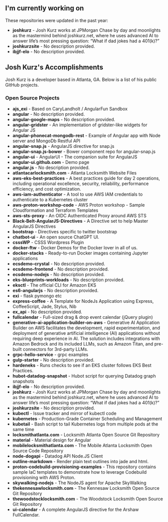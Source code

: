 ## I'm currently working on

These repositories were updated in the past year:

* **joshkurz** - Josh Kurz works at JPMorgan Chase by day and moonlights as the mastermind behind joshkurz.net, where he uses advanced AI to answer life’s most pressing question: “What if dad jokes had a 401(k)?”
* **joshkurzsite** - No description provided.
* **ibjjf-elo** - No description provided.

## Josh Kurz's Accomplishments

Josh Kurz is a developer based in Atlanta, GA. Below is a list of his public GitHub projects.

### Open Source Projects

* **ajs_exi** - Based on CaryLandholt / AngularFun Sandbox
* **angular** - No description provided.
* **angular-google-maps** - No description provided.
* **angular-gridster** - An implementation of gridster-like widgets for Angular JS
* **angular-phonecat-mongodb-rest** - Example of Angular app with Node server and MongoDb Restful API
* **angular-snap.js** - AngularJS directive for snap.js
* **angular-snap.js-bower** - Bower component repo for angular-snap.js
* **angular-ui** - AngularUI - The companion suite for AngularJS
* **angular-ui.github.com** - Demo page
* **angular.js** - No description provided.
* **atlantacarlocksmith.com** - Atlanta Locksmith Website Files
* **aws-eks-best-practices** - A best practices guide for day 2 operations, including operational excellence, security, reliability, performance efficiency, and cost optimization.
* **aws-iam-authenticator** - A tool to use AWS IAM credentials to authenticate to a Kubernetes cluster
* **aws-proton-workshop-code** - AWS Proton workshop - Sample Cloudformation and Terraform Templates
* **aws-sts-proxy** - An OIDC Authenticated Proxy around AWS STS
* **Black-Belt-AngularJS-Directives** - A Directive set to help Master AngularJS Directives
* **bootstrap** - Directives specific to twitter bootstrap
* **chatbot-ui** - An open source ChatGPT UI.
* **csssWP** - CSSS Wordpress Plugin
* **docker-ftw** - Docker Demos for the Docker lover in all of us.
* **docker-stacks** - Ready-to-run Docker images containing Jupyter applications
* **ecsdemo-crystal** - No description provided.
* **ecsdemo-frontend** - No description provided.
* **ecsdemo-nodejs** - No description provided.
* **eks-blueprints-workloads** - No description provided.
* **eksctl** - The official CLI for Amazon EKS
* **es6-angularjs** - No description provided.
* **exi** - flask pymongo etc
* **express-coffee** - A Template for NodeJs Application using Express, CoffeeScript, Jade, Stylus, Nib
* **ex_api** - No description provided.
* **fullcalendar** - Full-sized drag & drop event calendar (jQuery plugin)
* **generative-ai-application-builder-on-aws** - Generative AI Application Builder on AWS facilitates the development, rapid experimentation, and deployment of generative artificial intelligence (AI) applications without requiring deep experience in AI. The solution includes integrations with Amazon Bedrock and its included LLMs, such as Amazon Titan, and pre-built connectors for 3rd-party LLMs.
* **grpc-hello-service** - grpc examples
* **gulp-starter** - No description provided.
* **hardeneks** - Runs checks to see if an EKS cluster follows EKS Best Practices.
* **hubot-datadog-snapshot** - Hubot script for querying Datadog graph snapshots
* **ibjjf-elo** - No description provided.
* **joshkurz** - Josh Kurz works at JPMorgan Chase by day and moonlights as the mastermind behind joshkurz.net, where he uses advanced AI to answer life’s most pressing question: “What if dad jokes had a 401(k)?”
* **joshkurzsite** - No description provided.
* **kubectl** - Issue tracker and mirror of kubectl code
* **kubernetes** - Production-Grade Container Scheduling and Management
* **kubetail** - Bash script to tail Kubernetes logs from multiple pods at the same time
* **locksmithatlanta.com** - Locksmith Atlanta Open Source Git Repository
* **material** - Material design for Angular
* **mobilelocksmithatlanta.com** - The Mobile Atlanta Locksmith Open Source Code Repository
* **node-dogapi** - Datadog API Node.JS Client
* **outline-markdown** - Render plain text outlines into jade and html.
* **proton-codebuild-provisioning-examples** - This repository contains sample IaC templates to demonstrate how to leverage Codebuild provisioning with AWS Proton.
* **skywalking-nodejs** - The NodeJS agent for Apache SkyWalking
* **thekennesawlocksmith.com** - The Kennesaw Locksmith Open Source Git Repository
* **thewoodstocklocksmith.com** - The Woodstock Locksmith Open Source Git Repository
* **ui-calendar** - A complete AngularJS directive for the Arshaw FullCalendar.
